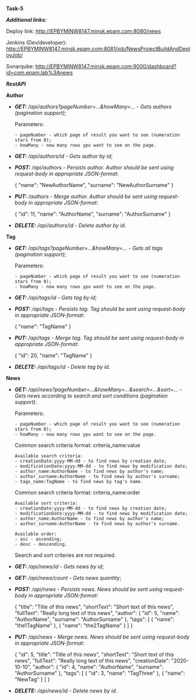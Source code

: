 **Task-5**

***Additional links:***

Deploy link: http://EPBYMINW8147.minsk.epam.com:8080/news

Jenkins (Dev/developer): http://EPBYMINW8147.minsk.epam.com:8081/job/NewsProjectBuildAndDeployJob/

Sonarqube: http://EPBYMINW8147.minsk.epam.com:9000/dashboard?id=com.epam.lab%3Anews

***RestAPI***

**Author**
*	***GET:*** */api/authors?pageNumber=...&howMany=... - Gets authors (pagination support)*;

	
	Parameters:
	
		- pageNumber - which page of result you want to see (numeration stars from 0);
		- howMany - now many rows ypu want to see on the page.
		
*	***GET:*** */api/authors/id - Gets author by id*;
*	***POST:*** */api/authors - Persists author. Author should be sent using request-body in appropriate JSON-format*:

    {
        "name": "NewAuthorName",
        "surname": "NewAuthorSurname"
    }

*	***PUT:*** */authors - Merge author. Author should be sent using request-body in appropriate JSON-format*:

    {
	    "id": 11,
        "name": "AuthorName",
        "surname": "AuthorSurname"
    }

*	***DELETE:*** */api/authors/id - Delete author by id*.

**Tag**
*	***GET:*** */api/tags?pageNumber=...&howMany=... - Gets all tags (pagination support)*;

	
	Parameters:
	
		- pageNumber - which page of result you want to see (numeration stars from 0);
		- howMany - now many rows ypu want to see on the page.
		
*	***GET:*** */api/tags/id - Gets tag by id*;
*	***POST:*** */api/tags - Persists tag. Tag should be sent using request-body in appropriate JSON-format*:

    {
        "name": "TagName"
    }

*	***PUT:*** */api/tags - Merge tag. Tag should be sent using request-body in appropriate JSON-format*:

    {
    	"id": 20,
        "name": "TagName"
    }

*	***DELETE:*** */api/tags/id - Delete tag by id*.

**News**
*	***GET:*** */api/news?pageNumber=...&howMany=...&search=...&sort=... - Gets news according to search and sort conditions (pagination support)*. 

	
	Parameters:
	
		- pageNumber - which page of result you want to see (numeration stars from 0);
		- howMany - now many rows ypu want to see on the page.    

    Common search criteria format: criteria_name:value
    
        Available search criteria:
        - creationDate:yyyy-MM-dd - to find news by creation date;
        - modificationDate:yyyy-MM-dd - to find news by modification date;
        - author_name:AuthorName - to find news by author's name; 
        - author_surname:AuthorName - to find news by author's surname;
        - tags_name:TagName - to find news by tag's name.
    
    Common search criteria format: criteria_name:order
    
        Available sort criteria:
        - creationDate:yyyy-MM-dd - to find news by creation date;
        - modificationDate:yyyy-MM-dd - to find news by modification date;
        - author_name:AuthorName - to find news by author's name; 
        - author_surname:AuthorName - to find news by author's surname.
        
        Available order:
        - asc - ascending;
        - desc - descending.
		
	Search and sort criteries are not required.

*	***GET:*** */api/news/id - Gets news by id*;
*	***GET:*** */api/news/count - Gets news quantity*;
*	***POST:*** */api/news - Persists news. News should be sent using request-body in appropriate JSON-format*:

    {
        "title": "Title of this news",
        "shortText": "Short text of this news",
        "fullText": "Really long text of this news",
        "author": 
            {
                "id": 5,
                "name": "AuthorName",
                "surname": "AuthorSurname"
            },
        "tags": [
        	        {
        	        	"name": "the1TagName"
        	        },
        	        {
        		        "name": "the2TagName"
        	        }
                ]
    }

*	***PUT:*** */api/news - Merge news. News should be sent using request-body in appropriate JSON-format*:

    {
	    "id": 5,
        "title": "Title of this news",
        "shortText": "Short text of this news",
        "fullText": "Really long text of this news",
        "creationDate": "2020-10-10",
        "author": 
            {
		        "id": 4,
		        "name": "AuthorName",
		        "surname": "AuthorSurname"
		    },
        "tags": [
                    {
                        "id": 3,
                        "name": "TagThree"
                    },
                    {
                        "name": "NewTag"
                    }
                ]
    }

*	***DELETE:*** */api/news/id - Delete news by id*.